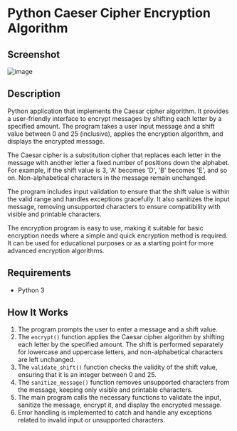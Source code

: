 # Python Caeser Cipher Encryption Algorithm
## Screenshot
![image](https://github.com/petermartens98/Python-Caeser-Cipher-Encryption-Algorithm/assets/87671757/da7f647e-cda4-431b-85a9-e4dde0400e97)

## Description
Python application that implements the Caesar cipher algorithm. It provides a user-friendly interface to encrypt messages by shifting each letter by a specified amount. The program takes a user input message and a shift value between 0 and 25 (inclusive), applies the encryption algorithm, and displays the encrypted message.

The Caesar cipher is a substitution cipher that replaces each letter in the message with another letter a fixed number of positions down the alphabet. For example, if the shift value is 3, 'A' becomes 'D', 'B' becomes 'E', and so on. Non-alphabetical characters in the message remain unchanged.

The program includes input validation to ensure that the shift value is within the valid range and handles exceptions gracefully. It also sanitizes the input message, removing unsupported characters to ensure compatibility with visible and printable characters.

The encryption program is easy to use, making it suitable for basic encryption needs where a simple and quick encryption method is required. It can be used for educational purposes or as a starting point for more advanced encryption algorithms.
## Requirements
- Python 3

## How It Works

1. The program prompts the user to enter a message and a shift value.
2. The `encrypt()` function applies the Caesar cipher algorithm by shifting each letter by the specified amount. The shift is performed separately for lowercase and uppercase letters, and non-alphabetical characters are left unchanged.
3. The `validate_shift()` function checks the validity of the shift value, ensuring that it is an integer between 0 and 25.
4. The `sanitize_message()` function removes unsupported characters from the message, keeping only visible and printable characters.
5. The main program calls the necessary functions to validate the input, sanitize the message, encrypt it, and display the encrypted message.
6. Error handling is implemented to catch and handle any exceptions related to invalid input or unsupported characters.

